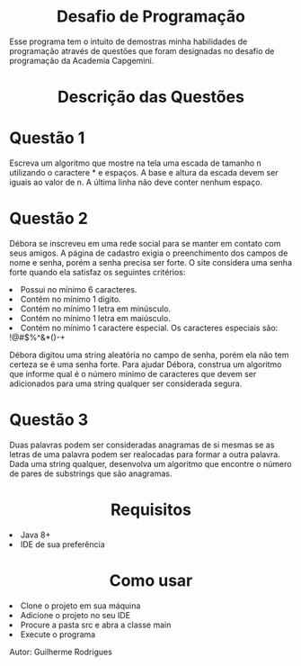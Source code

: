 <h1 align ="center">Desafio de Programação</h1>
<p align ="left">Esse programa tem o intuito de demostras minha habilidades de programação através de questões que foram designadas no desafio de programação da Academia Capgemini.  </p>
<h1 align ="center">Descrição das Questões</h1>
<h1 align ="left">Questão 1</h1>
<p align ="left">Escreva um algoritmo que mostre na tela uma escada de tamanho n utilizando o caractere * e espaços. A base e altura da escada devem ser iguais ao valor de n. A última linha não deve conter nenhum espaço.
</p>
<h1 align ="left">Questão 2</h1>
<p align = "left">Débora se inscreveu em uma rede social para se manter em contato com seus amigos. A página de cadastro exigia o preenchimento dos campos de nome e senha, porém a senha precisa ser forte. O site considera uma senha forte quando ela satisfaz os seguintes critérios:
</p>
<li>Possui no mínimo 6 caracteres.</li>
<li>Contém no mínimo 1 digito.</li>
<li>Contém no mínimo 1 letra em minúsculo.</li>
<li>Contém no mínimo 1 letra em maiúsculo.</li>
<li>Contém no mínimo 1 caractere especial. Os caracteres especiais são: !@#$%^&*()-+</li>
<p align = "left">Débora digitou uma string aleatória no campo de senha, porém ela não tem certeza se é uma senha forte. Para ajudar Débora, construa um algoritmo que informe qual é o número mínimo de caracteres que devem ser adicionados para uma string qualquer ser considerada segura.
</p>
<h1 align ="left">Questão 3</h1>
<p align = "left">Duas palavras podem ser consideradas anagramas de si mesmas se as letras de uma palavra podem ser realocadas para formar a outra palavra. Dada uma string qualquer, desenvolva um algoritmo que encontre o número de pares de substrings que são anagramas.
</p>
<h1 align ="center">Requisitos</h1>
<li>Java 8+</li>
<li>IDE de sua preferência</li>
<h1 align ="center">Como usar</h1>
<li>Clone o projeto em sua máquina</li>
<li>Adicione o projeto no seu IDE</li>
<li>Procure a pasta src e abra a classe main</li>
<li>Execute o programa</li>
<p>Autor: Guilherme Rodrigues</p>
